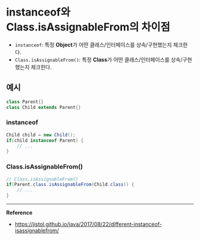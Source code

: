 # instanceof와 Class.isAssignableFrom의 차이점

- `instanceof`: 특정 **Object**가 어떤 클래스/인터페이스를 상속/구현했는지 체크한다.
- `Class.isAssignableFrom()`: 특정 **Class**가 어떤 클래스/인터페이스를 상속/구현했는지 체크한다.

## 예시
```java
class Parent{}
class Child extends Parent{}
```

### instanceof
```java
Child child = new Child();
if(child instanceof Parent) {
    // ...
}
```

### Class.isAssignableFrom()
```java
// Class.isAssignableFrom()
if(Parent.class.isAssignableFrom(Child.class)) {
    // ...
}
```

---
**Reference**<br>
- https://jistol.github.io/java/2017/08/22/different-instanceof-isassignablefrom/
